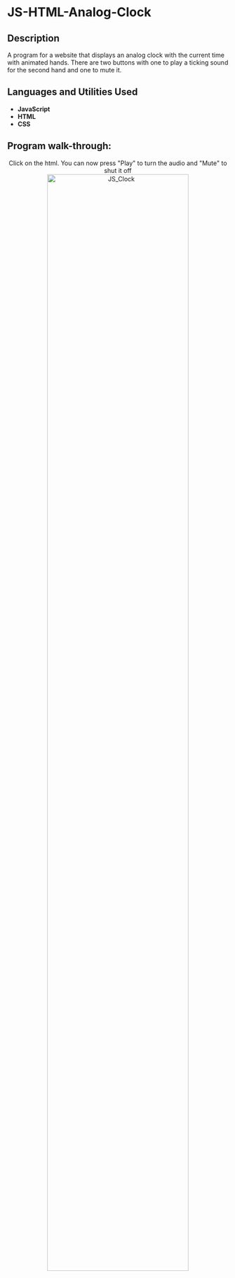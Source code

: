 # JS-HTML-Analog-Clock

<h2>Description</h2>
A program for a website that displays an analog clock with the current time with animated hands. There are two buttons with one to play a ticking sound for the second hand and one to mute it.
<br />


<h2>Languages and Utilities Used</h2>

- <b>JavaScript</b>
- <b>HTML</b>
- <b>CSS</b>

<h2>Program walk-through:</h2>

<p align="center">
Click on the html. You can now press "Play" to turn the audio and "Mute" to shut it off<br/>
<img src="https://imgur.com/pahwMIF.png" height="80%" width="80%" alt="JS_Clock"/>
<br />
<br />
